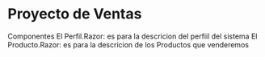 # Proyecto de Ventas

Componentes 
El Perfil.Razor: es para la descricion del perfiil del sistema 
El Producto.Razor: es para la descricion de los Productos que venderemos
